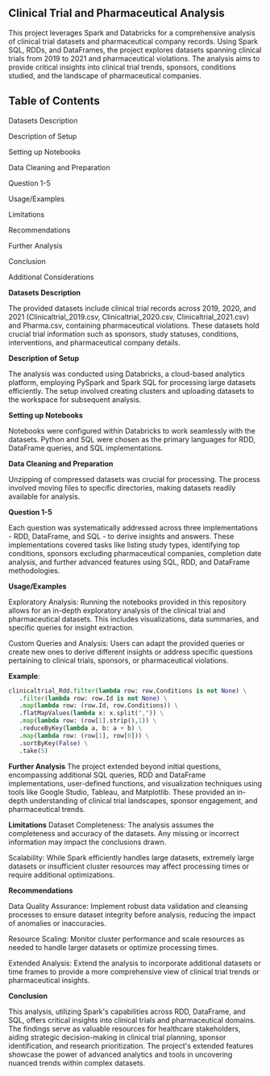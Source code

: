 
## Clinical Trial and Pharmaceutical Analysis

This project leverages Spark and Databricks for a comprehensive analysis of clinical trial datasets and pharmaceutical company records. Using Spark SQL, RDDs, and DataFrames, the project explores datasets spanning clinical trials from 2019 to 2021 and pharmaceutical violations. The analysis aims to provide critical insights into clinical trial trends, sponsors, conditions studied, and the landscape of pharmaceutical companies.

## Table of Contents
Datasets Description

Description of Setup

Setting up Notebooks

Data Cleaning and Preparation

Question 1-5

Usage/Examples

Limitations

Recommendations

Further Analysis

Conclusion

Additional Considerations



**Datasets Description**

The provided datasets include clinical trial records across 2019, 2020, and 2021 (Clinicaltrial_2019.csv, Clinicaltrial_2020.csv, Clinicaltrial_2021.csv) and Pharma.csv, containing pharmaceutical violations. These datasets hold crucial trial information such as sponsors, study statuses, conditions, interventions, and pharmaceutical company details.

**Description of Setup**

The analysis was conducted using Databricks, a cloud-based analytics platform, employing PySpark and Spark SQL for processing large datasets efficiently. The setup involved creating clusters and uploading datasets to the workspace for subsequent analysis.

**Setting up Notebooks**

Notebooks were configured within Databricks to work seamlessly with the datasets. Python and SQL were chosen as the primary languages for RDD, DataFrame queries, and SQL implementations.

**Data Cleaning and Preparation**

Unzipping of compressed datasets was crucial for processing. The process involved moving files to specific directories, making datasets readily available for analysis.

**Question 1-5**

Each question was systematically addressed across three implementations - RDD, DataFrame, and SQL - to derive insights and answers. These implementations covered tasks like listing study types, identifying top conditions, sponsors excluding pharmaceutical companies, completion date analysis, and further advanced features using SQL, RDD, and DataFrame methodologies.

**Usage/Examples**

Exploratory Analysis: Running the notebooks provided in this repository allows for an in-depth exploratory analysis of the clinical trial and pharmaceutical datasets. This includes visualizations, data summaries, and specific queries for insight extraction.

Custom Queries and Analysis: Users can adapt the provided queries or create new ones to derive different insights or address specific questions pertaining to clinical trials, sponsors, or pharmaceutical violations.

**Example**:
```python
clinicaltrial_Rdd.filter(lambda row: row.Conditions is not None) \
   .filter(lambda row: row.Id is not None) \
   .map(lambda row: (row.Id, row.Conditions)) \
   .flatMapValues(lambda x: x.split(",")) \
   .map(lambda row: (row[1].strip(),1)) \
   .reduceByKey(lambda a, b: a + b) \
   .map(lambda row: (row[1], row[0])) \
   .sortByKey(False) \
   .take(5)
```
**Further Analysis**
The project extended beyond initial questions, encompassing additional SQL queries, RDD and DataFrame implementations, user-defined functions, and visualization techniques using tools like Google Studio, Tableau, and Matplotlib. These provided an in-depth understanding of clinical trial landscapes, sponsor engagement, and pharmaceutical trends.

**Limitations**
Dataset Completeness: The analysis assumes the completeness and accuracy of the datasets. Any missing or incorrect information may impact the conclusions drawn.

Scalability: While Spark efficiently handles large datasets, extremely large datasets or insufficient cluster resources may affect processing times or require additional optimizations.

**Recommendations**

Data Quality Assurance: Implement robust data validation and cleansing processes to ensure dataset integrity before analysis, reducing the impact of anomalies or inaccuracies.

Resource Scaling: Monitor cluster performance and scale resources as needed to handle larger datasets or optimize processing times.

Extended Analysis: Extend the analysis to incorporate additional datasets or time frames to provide a more comprehensive view of clinical trial trends or pharmaceutical insights.


**Conclusion**

This analysis, utilizing Spark's capabilities across RDD, DataFrame, and SQL, offers critical insights into clinical trials and pharmaceutical domains. The findings serve as valuable resources for healthcare stakeholders, aiding strategic decision-making in clinical trial planning, sponsor identification, and research prioritization. The project's extended features showcase the power of advanced analytics and tools in uncovering nuanced trends within complex datasets.
